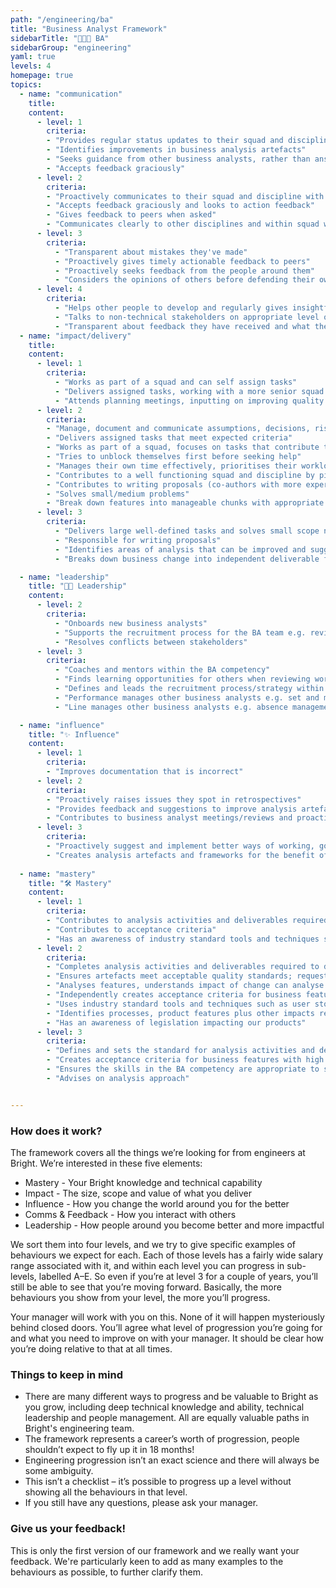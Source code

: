 ```yaml
---
path: "/engineering/ba"
title: "Business Analyst Framework"
sidebarTitle: "🕵🏽‍🔎 BA"
sidebarGroup: "engineering"
yaml: true
levels: 4
homepage: true
topics:
  - name: "communication"
    title:
    content:
      - level: 1
        criteria:
        - "Provides regular status updates to their squad and discipline"
        - "Identifies improvements in business analysis artefacts"
        - "Seeks guidance from other business analysts, rather than answers"
        - "Accepts feedback graciously"
      - level: 2
        criteria:
        - "Proactively communicates to their squad and discipline with what they are working on, why, how it's going and when they need help"
        - "Accepts feedback graciously and looks to action feedback"
        - "Gives feedback to peers when asked"
        - "Communicates clearly to other disciplines and within squad with little need for clarification"
      - level: 3
        criteria:
          - "Transparent about mistakes they've made"
          - "Proactively gives timely actionable feedback to peers"
          - "Proactively seeks feedback from the people around them"
          - "Considers the opinions of others before defending their own"
      - level: 4
        criteria:
          - "Helps other people to develop and regularly gives insightful, useful feedback to those around them"
          - "Talks to non-technical stakeholders on appropriate level of abstraction"
          - "Transparent about feedback they have received and what they are going to do differently"
  - name: "impact/delivery"
    title:
    content:
      - level: 1
        criteria:
          - "Works as part of a squad and can self assign tasks"
          - "Delivers assigned tasks, working with a more senior squad or discipline member, and able to take feedback to improve their work"
          - "Attends planning meetings, inputting on improving quality early and can identify simple risks"
      - level: 2
        criteria:
        - "Manage, document and communicate assumptions, decisions, risks, issues and dependencies"
        - "Delivers assigned tasks that meet expected criteria"
        - "Works as part of a squad, focuses on tasks that contribute to squad goals"
        - "Tries to unblock themselves first before seeking help"
        - "Manages their own time effectively, prioritises their workload well, on time for meetings, aware when blocking others and unblocks"
        - "Contributes to a well functioning squad and discipline by picking ups tasks that need to be done to unblock.  Pairs with others if unable to complete task alone" 
        - "Contributes to writing proposals (co-authors with more experienced analyst)"
        - "Solves small/medium problems"
        - "Break down features into manageable chunks with appropriate measurable acceptance criteria"
      - level: 3
        criteria:
          - "Delivers large well-defined tasks and solves small scope not-well-defined problems"
          - "Responsible for writing proposals"
          - "Identifies areas of analysis that can be improved and suggests improvements"
          - "Breaks down business change into independent deliverable features that give value, can be estimated and appropriately sized"

  - name: "leadership"
    title: "👩‍💼 Leadership"
    content:
      - level: 2
        criteria:
          - "Onboards new business analysts"
          - "Supports the recruitment process for the BA team e.g. reviewing CVs, attending interviews, feedback on candidates"
          - "Resolves conflicts between stakeholders" 
      - level: 3
        criteria:
          - "Coaches and mentors within the BA competency"
          - "Finds learning opportunities for others when reviewing work and follows up"
          - "Defines and leads the recruitment process/strategy within the BA competency"
          - "Performance manages other business analysts e.g. set and monitor objectives, complete reviews"
          - "Line manages other business analysts e.g. absence management"

  - name: "influence"
    title: "✨ Influence"
    content:
      - level: 1
        criteria:
        - "Improves documentation that is incorrect"
      - level: 2
        criteria:
        - "Proactively raises issues they spot in retrospectives"
        - "Provides feedback and suggestions to improve analysis artefacts"
        - "Contributes to business analyst meetings/reviews and proactively suggests topics for discussion"
      - level: 3
        criteria:
        - "Proactively suggest and implement better ways of working, good practice and encourage continuous improvement in the team"
        - "Creates analysis artefacts and frameworks for the benefit of all analysts"
  
  - name: "mastery"
    title: "🛠️ Mastery"
    content:
      - level: 1
        criteria:
        - "Contributes to analysis activities and deliverables required to deliver change for a product or process"
        - "Contributes to acceptance criteria"
        - "Has an awareness of industry standard tools and techniques such as user stories, business and IT process mapping/swimlanes, data modelling, workshops, interviews"
      - level: 2
        criteria:
        - "Completes analysis activities and deliverables required to deliver change for a product or process autonomously"   
        - "Ensures artefacts meet acceptable quality standards; request peer review/3 amigos"
        - "Analyses features, understands impact of change can analyse what areas will be affected by a change"
        - "Independently creates acceptance criteria for business features with high customer visibility and medium business risk"
        - "Uses industry standard tools and techniques such as user stories, business and IT process mapping/swimlanes, data modelling, workshops, interviews"
        - "Identifies processes, product features plus other impacts required to deliver recommendations"
        - "Has an awareness of legislation impacting our products"
      - level: 3
        criteria:
        - "Defines and sets the standard for analysis activities and deliverables"          
        - "Creates acceptance criteria for business features with high customer visibility and high business risk. Advises others on how to create acceptance criteria"
        - "Ensures the skills in the BA competency are appropriate to satisfy the needs of the organisation"
        - "Advises on analysis approach"       


---
```


### How does it work?
The framework covers all the things we’re looking for from engineers at Bright. We’re interested in these five elements:
- Mastery - Your Bright knowledge and technical capability
- Impact - The size, scope and value of what you deliver
- Influence - How you change the world around you for the better
- Comms & Feedback - How you interact with others
- Leadership - How people around you become better and more impactful

We sort them into four levels, and we try to give specific examples of behaviours we expect for each. Each of those levels has a fairly wide salary range associated with it, and within each level you can progress in sub-levels, labelled A–E. So even if you’re at level 3 for a couple of years, you’ll still be able to see that you’re moving forward. Basically, the more behaviours you show from your level, the more you’ll progress.

Your manager will work with you on this. None of it will happen mysteriously behind closed doors. You’ll agree what level of progression you’re going for and what you need to improve on with your manager. It should be clear how you’re doing relative to that at all times.

### Things to keep in mind
- There are many different ways to progress and be valuable to Bright as you grow, including deep technical knowledge and ability, technical leadership and people management. All are equally valuable paths in Bright's engineering team.
- The framework represents a career’s worth of progression, people shouldn’t expect to fly up it in 18 months!
- Engineering progression isn’t an exact science and there will always be some ambiguity.
- This isn’t a checklist – it’s possible to progress up a level without showing all the behaviours in that level.
- If you still have any questions, please ask your manager.

### Give us your feedback!
This is only the first version of our framework and we really want your feedback.
We're particularly keen to add as many examples to the behaviours as possible, to further clarify them.